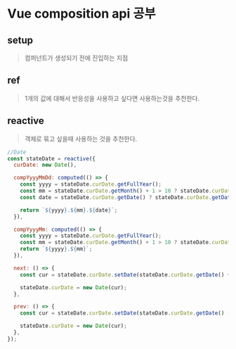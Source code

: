 # Vue composition api 공부

## setup

> 컴퍼넌트가 생성되기 전에 진입하는 지점

## ref

> 1개의 값에 대해서 반응성을 사용하고 싶다면 사용하는것을 추천한다.

## reactive

> 객체로 묶고 싶을때 사용하는 것을 추천한다.

```javascript
//Date
const stateDate = reactive({
  curDate: new Date(),

  compYyyyMmDd: computed(() => {
    const yyyy = stateDate.curDate.getFullYear();
    const mm = stateDate.curDate.getMonth() + 1 > 10 ? stateDate.curDate.getMonth() + 1 : `0${stateDate.curDate.getMonth()}`;
    const date = stateDate.curDate.getDate() ? stateDate.curDate.getDate() : `0${stateDate.curDate.getDate()}`;

    return `${yyyy}.${mm}.${date}`;
  }),

  compYyyyMm: computed(() => {
    const yyyy = stateDate.curDate.getFullYear();
    const mm = stateDate.curDate.getMonth() + 1 > 10 ? stateDate.curDate.getMonth() + 1 : `0${stateDate.curDate.getMonth()}`;
    return `${yyyy}.${mm}`;
  }),

  next: () => {
    const cur = stateDate.curDate.setDate(stateDate.curDate.getDate() + 1);

    stateDate.curDate = new Date(cur);
  },

  prev: () => {
    const cur = stateDate.curDate.setDate(stateDate.curDate.getDate() - 1);

    stateDate.curDate = new Date(cur);
  },
});
```
